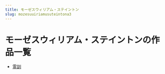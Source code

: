 ```yaml
---
title: モーゼスウィリアム・ステイントン
slug: mozesuuiriamusuteintona3
---
```


# モーゼスウィリアム・ステイントンの作品一覧

- [霊訓](lingxunbf)
